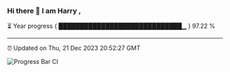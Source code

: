 ### Hi there 👋 I am Harry , 

⏳ Year progress { █████████████████████████████▁ } 97.22 %

---

⏰ Updated on Thu, 21 Dec 2023 20:52:27 GMT

![Progress Bar CI](https://github.com/duykhang68/duykhang68/workflows/Progress%20Bar%20CI/badge.svg)
